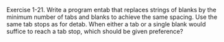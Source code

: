 Exercise 1-21. Write a program entab that replaces strings of blanks by the minimum
number of tabs and blanks to achieve the same spacing. Use the same tab stops as for detab.
When either a tab or a single blank would suffice to reach a tab stop, which should be given
preference? 